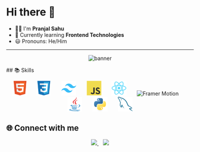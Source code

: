 # Hi there 👋  

- 👨‍💻 I'm **Pranjal Sahu**  
- 🌱 Currently learning **Frontend Technologies**  
- 😃 Pronouns: He/Him  

---


<p align="center">
  <img src="https://i.postimg.cc/Kj4BQG6H/Final.png" alt="banner" />
</p>
## 📚 Skills  

<p align="center">
  <img src="https://raw.githubusercontent.com/devicons/devicon/master/icons/html5/html5-original.svg" width="40" height="40" alt="HTML5"/>
  &nbsp;&nbsp;&nbsp;&nbsp;
  <img src="https://raw.githubusercontent.com/devicons/devicon/master/icons/css3/css3-original.svg" width="40" height="40" alt="CSS3"/>
  &nbsp;&nbsp;&nbsp;&nbsp;&nbsp;
  <img src="https://raw.githubusercontent.com/devicons/devicon/master/icons/tailwindcss/tailwindcss-original.svg" width="40" height="40" alt="Tailwind CSS"/>
  &nbsp;&nbsp;&nbsp;&nbsp;&nbsp;
  <img src="https://raw.githubusercontent.com/devicons/devicon/master/icons/javascript/javascript-original.svg" width="40" height="40" alt="JavaScript"/>
  &nbsp;&nbsp;&nbsp;&nbsp;&nbsp;
  <img src="https://raw.githubusercontent.com/devicons/devicon/master/icons/react/react-original.svg" width="40" height="40" alt="React"/>
  &nbsp;&nbsp;&nbsp;&nbsp;&nbsp;
  <img src="https://i.postimg.cc/Hxxzs31t/framer-motion-seeklogo.png" width="40" height="40" alt="Framer Motion"/>
  &nbsp;&nbsp;&nbsp;&nbsp;&nbsp;
  <img src="https://raw.githubusercontent.com/devicons/devicon/master/icons/java/java-original.svg" width="40" height="40" alt="Java"/>
  &nbsp;&nbsp;&nbsp;&nbsp;&nbsp;
  <img src="https://raw.githubusercontent.com/devicons/devicon/master/icons/python/python-original.svg" width="40" height="40" alt="Python"/>
  &nbsp;&nbsp;&nbsp;&nbsp;&nbsp;
  <img src="https://raw.githubusercontent.com/devicons/devicon/master/icons/mysql/mysql-original.svg" width="40" height="40" alt="MySQL"/>
</p>



## 🌐 Connect with me  
<p align="center">
  <a href="https://www.linkedin.com/in/pranjal-sahu-/" target="_blank">
    <img src="https://img.shields.io/badge/LinkedIn-0077B5?style=for-the-badge&logo=linkedin&logoColor=white"/>
  </a>
  &nbsp;&nbsp;
  <a href="https://portfoliopranjalsahu.netlify.app" target="_blank">
    <img src="https://img.shields.io/badge/Portfolio-000000?style=for-the-badge&logo=about.me&logoColor=white"/>
  </a>
</p>

